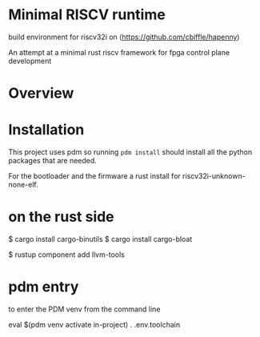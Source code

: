 # Minimal RISCV runtime

build environment for riscv32i on (https://github.com/cbiffle/hapenny)

An attempt at a minimal rust riscv framework for fpga control plane development 

# Overview 



# Installation

This project uses pdm so running `pdm install` should install all the python packages that are needed.

For the bootloader and the firmware a rust install for riscv32i-unknown-none-elf. 

# on the rust side

$ cargo install cargo-binutils
$ cargo install cargo-bloat

$ rustup component add llvm-tools

# pdm entry

to enter the PDM venv from the command line 

eval $(pdm venv activate in-project)
. .env.toolchain
